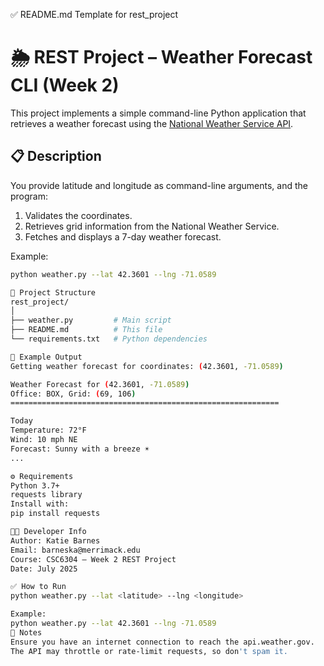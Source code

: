 ✅ README.md Template for rest_project
# 🌦️ REST Project – Weather Forecast CLI (Week 2)
This project implements a simple command-line Python application that retrieves a weather forecast using the [National Weather Service API](https://www.weather.gov/documentation/services-web-api).

## 📋 Description

You provide latitude and longitude as command-line arguments, and the program:
1. Validates the coordinates.
2. Retrieves grid information from the National Weather Service.
3. Fetches and displays a 7-day weather forecast.

Example:
```bash
python weather.py --lat 42.3601 --lng -71.0589

📂 Project Structure
rest_project/
│
├── weather.py         # Main script
├── README.md          # This file
└── requirements.txt   # Python dependencies

📌 Example Output
Getting weather forecast for coordinates: (42.3601, -71.0589)

Weather Forecast for (42.3601, -71.0589)
Office: BOX, Grid: (69, 106)
============================================================

Today
Temperature: 72°F
Wind: 10 mph NE
Forecast: Sunny with a breeze ☀️
...

⚙️ Requirements
Python 3.7+
requests library
Install with:
pip install requests

👩‍💻 Developer Info
Author: Katie Barnes
Email: barneska@merrimack.edu
Course: CSC6304 – Week 2 REST Project
Date: July 2025

✅ How to Run
python weather.py --lat <latitude> --lng <longitude>

Example:
python weather.py --lat 42.3601 --lng -71.0589
📌 Notes
Ensure you have an internet connection to reach the api.weather.gov.
The API may throttle or rate-limit requests, so don't spam it.